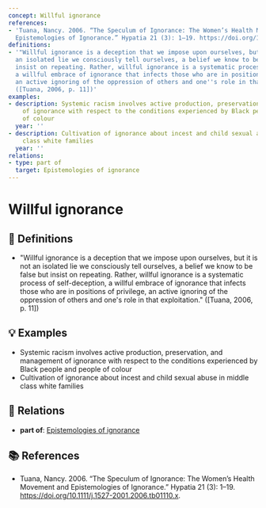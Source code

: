 ```yaml
---
concept: Willful ignorance
references:
- 'Tuana, Nancy. 2006. “The Speculum of Ignorance: The Women’s Health Movement and
  Epistemologies of Ignorance.” Hypatia 21 (3): 1–19. https://doi.org/10.1111/j.1527-2001.2006.tb01110.x.'
definitions:
- '"Willful ignorance is a deception that we impose upon ourselves, but it is not
  an isolated lie we consciously tell ourselves, a belief we know to be false but
  insist on repeating. Rather, willful ignorance is a systematic process of self-deception,
  a willful embrace of ignorance that infects those who are in positions of privilege,
  an active ignoring of the oppression of others and one''s role in that exploitation."
  ([Tuana, 2006, p. 11])'
examples:
- description: Systemic racism involves active production, preservation, and management
    of ignorance with respect to the conditions experienced by Black people and people
    of colour
  year: ''
- description: Cultivation of ignorance about incest and child sexual abuse in middle
    class white families
  year: ''
relations:
- type: part of
  target: Epistemologies of ignorance
---
```


# Willful ignorance

## 📖 Definitions

- "Willful ignorance is a deception that we impose upon ourselves, but it is not an isolated lie we consciously tell ourselves, a belief we know to be false but insist on repeating. Rather, willful ignorance is a systematic process of self-deception, a willful embrace of ignorance that infects those who are in positions of privilege, an active ignoring of the oppression of others and one's role in that exploitation." ([Tuana, 2006, p. 11])

## 💡 Examples

- Systemic racism involves active production, preservation, and management of ignorance with respect to the conditions experienced by Black people and people of colour
- Cultivation of ignorance about incest and child sexual abuse in middle class white families

## 🔗 Relations

- **part of**: [Epistemologies of ignorance](./epistemologies-of-ignorance.md)

## 📚 References

- Tuana, Nancy. 2006. “The Speculum of Ignorance: The Women’s Health Movement and Epistemologies of Ignorance.” Hypatia 21 (3): 1–19. https://doi.org/10.1111/j.1527-2001.2006.tb01110.x.
